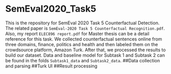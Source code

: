 # SemEval2020_Task5
  This is the repository for SemEval 2020 Task 5 Counterfactual Detection. The related paper is `SemEval-2020 Task 5 Counterfactual Recognition.pdf`. Also, my report `ELEC896 report.pdf` for Master thesis can be a detail reference for this task. 
  We collected counterfactual sentences online from three domains, finance, politics and health and then labeled them on the crowdsource platform, Amazon Turk. After that, we processed the results to build our dataset. Data and baseline model for Subtask 1 and Subtask 2 can be found in the folds `Subtask1_data` and `Subtask2_data`. 
##Data collection and parsing
##Turk UI
##Result processing
